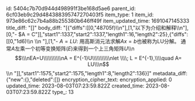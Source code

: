 id: 5404c7b70d944d498991f3be168d5ae6
parent_id: 6cf03eb9c29d484388395747270403f5
item_type: 1
item_id: 973e86c62c7b4a88b255380b646ff49f
item_updated_time: 1691047145333
title_diff: "[]"
body_diff: "[{\"diffs\":[[0,\"48705f)\\\n\"],[1,\"以下为介绍和解释\\\n\"],[0,\"- $A = C\"]],\"start1\":1337,\"start2\":1337,\"length1\":16,\"length2\":25},{\"diffs\":[[0,\"1d6)\\\n \\\n \"],[1,\"- $A = LU$: 用高斯消元法求解$Ax=b$也被称为LU分解。 通常$A$左乘一个初等变换矩阵$(E)$来得到一个上三角矩阵$U$\\\n$$\\\nEA=U\\\\\\\\\\\nA = E^{-1}U\\\\\\\\\\\nlet \\\\; L = E^{-1},\\\\quad A= LU\\\n$$\\\n \"]],\"start1\":1575,\"start2\":1575,\"length1\":8,\"length2\":136}]"
metadata_diff: {"new":{},"deleted":[]}
encryption_cipher_text: 
encryption_applied: 0
updated_time: 2023-08-03T07:23:59.822Z
created_time: 2023-08-03T07:23:59.822Z
type_: 13
